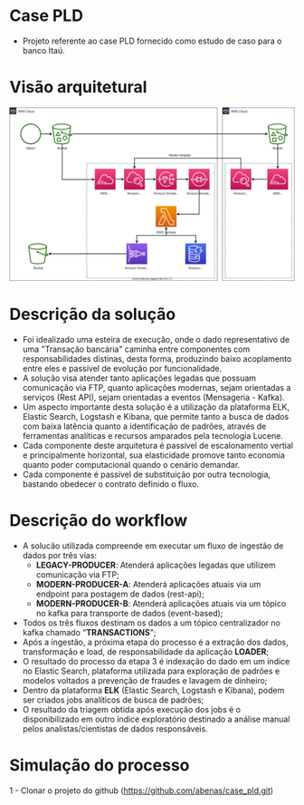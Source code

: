 # Case PLD
- Projeto referente ao case PLD fornecido como estudo de caso para o banco Itaú.

# Visão arquitetural
![Arquitetura utilizada](images/case_pld.svg)

# Descrição da solução
- Foi idealizado uma esteira de execução, onde o dado representativo de uma "Transação bancária" caminha entre componentes com responsabilidades distinas, desta forma, produzindo baixo acoplamento entre eles e passível de evolução por funcionalidade.
- A solução visa atender tanto aplicações legadas que possuam comunicação via FTP, quanto aplicações modernas, sejam orientadas a serviços (Rest API), sejam orientadas a eventos (Mensageria - Kafka).
- Um aspecto importante desta solução é a utilização da plataforma ELK, Elastic Search, Logstash e Kibana, que permite tanto a busca de dados com baixa latência quanto a identificação de padrões, através de ferramentas analíticas e recursos amparados pela tecnologia Lucene.
- Cada componente deste arquitetura é passível de escalonamento vertial e principalmente horizontal, sua elasticidade promove tanto economia quanto poder computacional quando o cenário demandar.
- Cada componente é passível de substituição por outra tecnologia, bastando obedecer o contrato definido o fluxo.

# Descrição do workflow
- A solucão utilizada compreende em executar um fluxo de ingestão de dados por três vias:
    - **LEGACY-PRODUCER**: Atenderá aplicações legadas que utilizem comunicação via FTP;
    - **MODERN-PRODUCER-A**: Atenderá aplicações atuais via um endpoint para postagem de dados (rest-api);
    - **MODERN-PRODUCER-B**: Atenderá aplicações atuais via um tópico no kafka para transporte de dados (event-based);
- Todos os três fluxos destinam os dados a um tópico centralizador no kafka chamado "**TRANSACTIONS**";
- Após a ingestão, a próxima etapa do processo é a extração dos dados, transformação e load, de responsabilidade da aplicação **LOADER**;
- O resultado do processo da etapa 3 é indexação do dado em um índice no Elastic Search, plataforma utilizada para exploração de padrões e modelos voltados a prevenção de fraudes e lavagem de dinheiro;
- Dentro da plataforma **ELK** (Elastic Search, Logstash e Kibana), podem ser criados jobs analíticos de busca de padrões;
- O resultado da triagem obtida após execução dos jobs é o disponibilizado em outro índice exploratório destinado a análise manual pelos analistas/cientistas de dados responsáveis.

# Simulação do processo
1 - Clonar o projeto do github (https://github.com/abenas/case_pld.git)